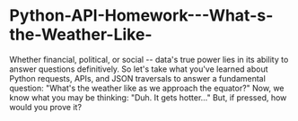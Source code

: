 # Python-API-Homework---What-s-the-Weather-Like-
Whether financial, political, or social -- data's true power lies in its ability to answer questions definitively. So let's take what you've learned about Python requests, APIs, and JSON traversals to answer a fundamental question: "What's the weather like as we approach the equator?" Now, we know what you may be thinking: "Duh. It gets hotter..." But, if pressed, how would you prove it?
